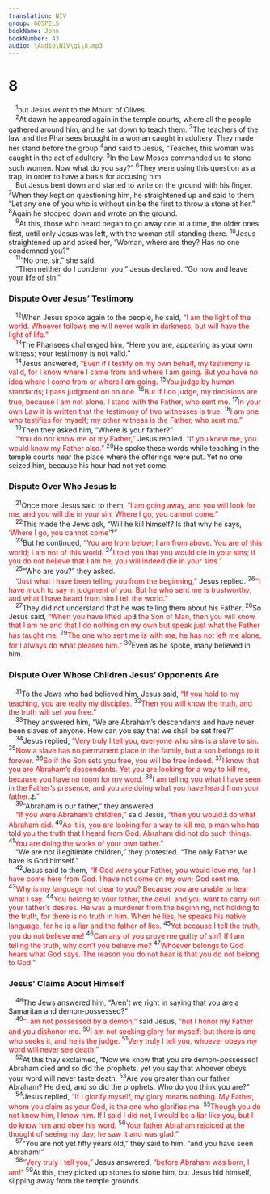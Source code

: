 ```yaml
---
translation: NIV
group: GOSPELS
bookName: John 
bookNumber: 43
audio: \Audio\NIV\gi\8.mp3
---
```


<div class="title"><h1>8</h1></div>
<span class="verse gi_8_1"> <sup>1</sup>but Jesus went to the Mount of Olives. <br/></span>
<span class="verse gi_8_2"> <sup>2</sup>At dawn he appeared again in the temple courts, where all the people gathered around him, and he sat down to teach them. </span>
<span class="verse gi_8_3"><sup>3</sup>The teachers of the law and the Pharisees brought in a woman caught in adultery. They made her stand before the group </span>
<span class="verse gi_8_4"><sup>4</sup>and said to Jesus, “Teacher, this woman was caught in the act of adultery. </span>
<span class="verse gi_8_5"><sup>5</sup>In the Law Moses commanded us to stone such women. Now what do you say?” </span>
<span class="verse gi_8_6"><sup>6</sup>They were using this question as a trap, in order to have a basis for accusing him. <br/> But Jesus bent down and started to write on the ground with his finger. </span>
<span class="verse gi_8_7"><sup>7</sup>When they kept on questioning him, he straightened up and said to them, “Let any one of you who is without sin be the first to throw a stone at her.” </span>
<span class="verse gi_8_8"><sup>8</sup>Again he stooped down and wrote on the ground. <br/></span>
<span class="verse gi_8_9"> <sup>9</sup>At this, those who heard began to go away one at a time, the older ones first, until only Jesus was left, with the woman still standing there. </span>
<span class="verse gi_8_10"><sup>10</sup>Jesus straightened up and asked her, “Woman, where are they? Has no one condemned you?” <br/></span>
<span class="verse gi_8_11"> <sup>11</sup>“No one, sir,” she said. <br/> “Then neither do I condemn you,” Jesus declared. “Go now and leave your life of sin.” <br/></span>
<div class="title"><h3>Dispute Over Jesus’ Testimony </h3></div>
<span class="verse gi_8_12"> <sup>12</sup>When Jesus spoke again to the people, he said, <font color="red">“I am the light of the world. Whoever follows me will never walk in darkness, but will have the light of life.”</font><br/></span>
<span class="verse gi_8_13"> <sup>13</sup>The Pharisees challenged him, “Here you are, appearing as your own witness; your testimony is not valid.” <br/></span>
<span class="verse gi_8_14"> <sup>14</sup>Jesus answered, <font color="red">“Even if I testify on my own behalf, my testimony is valid, for I know where I came from and where I am going. But you have no idea where I come from or where I am going.</font></span>
<span class="verse gi_8_15"><sup>15</sup><font color="red">You judge by human standards; I pass judgment on no one.</font></span>
<span class="verse gi_8_16"><sup>16</sup><font color="red">But if I do judge, my decisions are true, because I am not alone. I stand with the Father, who sent me.</font></span>
<span class="verse gi_8_17"><sup>17</sup><font color="red">In your own Law it is written that the testimony of two witnesses is true.</font></span>
<span class="verse gi_8_18"><sup>18</sup><font color="red">I am one who testifies for myself; my other witness is the Father, who sent me.”</font><br/></span>
<span class="verse gi_8_19"> <sup>19</sup>Then they asked him, “Where is your father?” <br/> <font color="red">“You do not know me or my Father,”</font> Jesus replied. <font color="red">“If you knew me, you would know my Father also.”</font></span>
<span class="verse gi_8_20"><sup>20</sup>He spoke these words while teaching in the temple courts near the place where the offerings were put. Yet no one seized him, because his hour had not yet come. <br/></span>
<div class="title"><h3>Dispute Over Who Jesus Is </h3></div>
<span class="verse gi_8_21"> <sup>21</sup>Once more Jesus said to them, <font color="red">“I am going away, and you will look for me, and you will die in your sin. Where I go, you cannot come.”</font><br/></span>
<span class="verse gi_8_22"> <sup>22</sup>This made the Jews ask, “Will he kill himself? Is that why he says, <font color="red">‘Where I go, you cannot come’</font>?” <br/></span>
<span class="verse gi_8_23"> <sup>23</sup>But he continued, <font color="red">“You are from below; I am from above. You are of this world; I am not of this world.</font></span>
<span class="verse gi_8_24"><sup>24</sup><font color="red">I told you that you would die in your sins; if you do not believe that I am he, you will indeed die in your sins.”</font><br/></span>
<span class="verse gi_8_25"> <sup>25</sup>“Who are you?” they asked. <br/> <font color="red">“Just what I have been telling you from the beginning,”</font> Jesus replied. </span>
<span class="verse gi_8_26"><sup>26</sup><font color="red">“I have much to say in judgment of you. But he who sent me is trustworthy, and what I have heard from him I tell the world.”</font><br/></span>
<span class="verse gi_8_27"> <sup>27</sup>They did not understand that he was telling them about his Father. </span>
<span class="verse gi_8_28"><sup>28</sup>So Jesus said, <font color="red">“When you have lifted up</font><a data-toggle="tooltip" data-placement="bottom" title="The Greek for lifted up also means exalted .">⚓</a><font color="red">the Son of Man, then you will know that I am he and that I do nothing on my own but speak just what the Father has taught me.</font></span>
<span class="verse gi_8_29"><sup>29</sup><font color="red">The one who sent me is with me; he has not left me alone, for I always do what pleases him.”</font></span>
<span class="verse gi_8_30"><sup>30</sup>Even as he spoke, many believed in him. <br/></span>
<div class="title"><h3>Dispute Over Whose Children Jesus’ Opponents Are </h3></div>
<span class="verse gi_8_31"> <sup>31</sup>To the Jews who had believed him, Jesus said, <font color="red">“If you hold to my teaching, you are really my disciples.</font></span>
<span class="verse gi_8_32"><sup>32</sup><font color="red">Then you will know the truth, and the truth will set you free.”</font><br/></span>
<span class="verse gi_8_33"> <sup>33</sup>They answered him, “We are Abraham’s descendants and have never been slaves of anyone. How can you say that we shall be set free?” <br/></span>
<span class="verse gi_8_34"> <sup>34</sup>Jesus replied, <font color="red">“Very truly I tell you, everyone who sins is a slave to sin.</font></span>
<span class="verse gi_8_35"><sup>35</sup><font color="red">Now a slave has no permanent place in the family, but a son belongs to it forever.</font></span>
<span class="verse gi_8_36"><sup>36</sup><font color="red">So if the Son sets you free, you will be free indeed.</font></span>
<span class="verse gi_8_37"><sup>37</sup><font color="red">I know that you are Abraham’s descendants. Yet you are looking for a way to kill me, because you have no room for my word.</font></span>
<span class="verse gi_8_38"><sup>38</sup><font color="red">I am telling you what I have seen in the Father’s presence, and you are doing what you have heard from your father.</font><a data-toggle="tooltip" data-placement="bottom" title="Or presence. Therefore do what you have heard from the Father.">⚓</a><font color="red">”</font><br/></span>
<span class="verse gi_8_39"> <sup>39</sup>“Abraham is our father,” they answered. <br/> <font color="red">“If you were Abraham’s children,”</font> said Jesus, <font color="red">“then you would</font><a data-toggle="tooltip" data-placement="bottom" title="Some early manuscripts “If you are Abraham’s children,” said Jesus, “then">⚓</a><font color="red">do what Abraham did.</font></span>
<span class="verse gi_8_40"><sup>40</sup><font color="red">As it is, you are looking for a way to kill me, a man who has told you the truth that I heard from God. Abraham did not do such things.</font></span>
<span class="verse gi_8_41"><sup>41</sup><font color="red">You are doing the works of your own father.”</font><br/> “We are not illegitimate children,” they protested. “The only Father we have is God himself.” <br/></span>
<span class="verse gi_8_42"> <sup>42</sup>Jesus said to them, <font color="red">“If God were your Father, you would love me, for I have come here from God. I have not come on my own; God sent me.</font></span>
<span class="verse gi_8_43"><sup>43</sup><font color="red">Why is my language not clear to you? Because you are unable to hear what I say.</font></span>
<span class="verse gi_8_44"><sup>44</sup><font color="red">You belong to your father, the devil, and you want to carry out your father’s desires. He was a murderer from the beginning, not holding to the truth, for there is no truth in him. When he lies, he speaks his native language, for he is a liar and the father of lies.</font></span>
<span class="verse gi_8_45"><sup>45</sup><font color="red">Yet because I tell the truth, you do not believe me!</font></span>
<span class="verse gi_8_46"><sup>46</sup><font color="red">Can any of you prove me guilty of sin? If I am telling the truth, why don’t you believe me?</font></span>
<span class="verse gi_8_47"><sup>47</sup><font color="red">Whoever belongs to God hears what God says. The reason you do not hear is that you do not belong to God.”</font><br/></span>
<div class="title"><h3>Jesus’ Claims About Himself </h3></div>
<span class="verse gi_8_48"> <sup>48</sup>The Jews answered him, “Aren’t we right in saying that you are a Samaritan and demon-possessed?” <br/></span>
<span class="verse gi_8_49"> <sup>49</sup><font color="red">“I am not possessed by a demon,”</font> said Jesus, <font color="red">“but I honor my Father and you dishonor me.</font></span>
<span class="verse gi_8_50"><sup>50</sup><font color="red">I am not seeking glory for myself; but there is one who seeks it, and he is the judge.</font></span>
<span class="verse gi_8_51"><sup>51</sup><font color="red">Very truly I tell you, whoever obeys my word will never see death.”</font><br/></span>
<span class="verse gi_8_52"> <sup>52</sup>At this they exclaimed, “Now we know that you are demon-possessed! Abraham died and so did the prophets, yet you say that whoever obeys your word will never taste death. </span>
<span class="verse gi_8_53"><sup>53</sup>Are you greater than our father Abraham? He died, and so did the prophets. Who do you think you are?” <br/></span>
<span class="verse gi_8_54"> <sup>54</sup>Jesus replied, <font color="red">“If I glorify myself, my glory means nothing. My Father, whom you claim as your God, is the one who glorifies me.</font></span>
<span class="verse gi_8_55"><sup>55</sup><font color="red">Though you do not know him, I know him. If I said I did not, I would be a liar like you, but I do know him and obey his word.</font></span>
<span class="verse gi_8_56"><sup>56</sup><font color="red">Your father Abraham rejoiced at the thought of seeing my day; he saw it and was glad.”</font><br/></span>
<span class="verse gi_8_57"> <sup>57</sup>“You are not yet fifty years old,” they said to him, “and you have seen Abraham!” <br/></span>
<span class="verse gi_8_58"> <sup>58</sup><font color="red">“Very truly I tell you,”</font> Jesus answered, <font color="red">“before Abraham was born, I am!”</font></span>
<span class="verse gi_8_59"><sup>59</sup>At this, they picked up stones to stone him, but Jesus hid himself, slipping away from the temple grounds. <br/></span>
